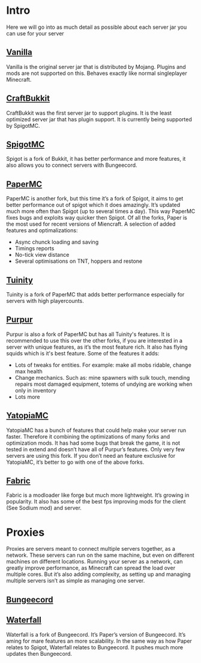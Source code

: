 # Intro

Here we will go into as much detail as possible about each server jar you can use for your server

## [Vanilla](https://getbukkit.org/download/vanilla)

Vanilla is the original server jar that is distributed by Mojang. Plugins and mods are not supported on this. Behaves exactly like normal singleplayer Minecraft.

## [CraftBukkit](https://getbukkit.org/download/craftbukkit)

CraftBukkit was the first server jar to support plugins. It is the least optimized server jar that has plugin support. It is currently being supported by SpigotMC.

## [SpigotMC](https://getbukkit.org/download/spigot)

Spigot is a fork of Bukkit, it has better performance and more features, it also allows you to connect servers with Bungeecord.

## [PaperMC](https://papermc.io/downloads)

PaperMC is another fork, but this time it’s a fork of Spigot, it aims to get better performance out of spigot which it does amazingly. It’s updated much more often than Spigot (up to several times a day). This way PaperMC fixes bugs and exploits way quicker then Spigot. Of all the forks, Paper is the most used for recent versions of Miencraft.
A selection of added features and optimalizations:

-   Async chunck loading and saving
-   Timings reports
-   No-tick view distance
-   Several optimisations on TNT, hoppers and restone

## [Tuinity](https://github.com/Spottedleaf/Tuinity)

Tuinity is a fork of PaperMC that adds better performance especially for servers with high playercounts.

## [Purpur](https://github.com/pl3xgaming/Purpur)

Purpur is also a fork of PaperMC but has all Tuinity's features. It is recommended to use this over the other forks, if you are interested in a server with unique features, as it’s the most feature rich. It also has flying squids which is it's best feature.
Some of the features it adds:

-   Lots of tweaks for entities. For example: make all mobs ridable, change max health
-   Change mechanics. Such as: mine spawners with sulk touch, mending repairs most damaged equipment, totems of undying are working when only in inventory
-   Lots more

## [YatopiaMC](https://github.com/YatopiaMC/Yatopia)

YatopiaMC has a bunch of features that could help make your server run faster. Therefore it combining the optimizations of many forks and optimization mods.
It has had some bugs that break the game, it is not tested in extend and doesn’t have all of Purpur’s features. Only very few servers are using this fork. If you don’t need an feature exclusive for YatopiaMC, it’s better to go with one of the above forks.

## [Fabric](https://fabricmc.net/)

Fabric is a modloader like forge but much more lightweight. It’s growing in popularity. It also has some of the best fps improving mods for the client (See Sodium mod) and server.

# Proxies

Proxies are servers meant to connect multiple servers together, as a network. These servers can run on the same machine, but even on different machines on different locations. Running your server as a network, can greatly improve performance, as Minecraft can spread the load over multiple cores. But it’s also adding complexity, as setting up and managing multiple servers isn’t as simple as managing one server.

## [Bungeecord](https://ci.md-5.net/job/BungeeCord/)

## [Waterfall](https://papermc.io/downloads#Waterfall)

Waterfall is a fork of Bungeecord. It’s Paper’s version of Bungeecord. It’s aming for mare features an more scalability. In the same way as how Paper relates to Spigot, Waterfall relates to Bungeecord. It pushes much more updates then Bungeecord.
